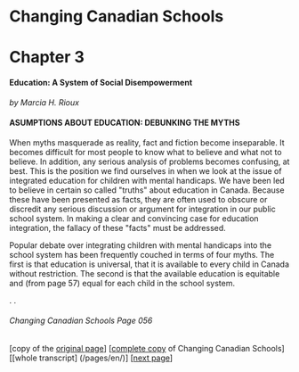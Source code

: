 # Changing Canadian Schools
# Chapter 3
#### Education: A System of Social Disempowerment
*by Marcia H. Rioux*
#### ASUMPTIONS ABOUT EDUCATION: DEBUNKING THE MYTHS
When myths masquerade as reality, fact and fiction become inseparable. It becomes difficult for most people to know what to believe and what not to believe. In addition, any serious analysis of problems becomes confusing, at best. This is the position we find ourselves in when we look at the issue of integrated education for children with mental handicaps. We have been led to believe in certain so called "truths" about education in Canada. Because these have been presented as facts, they are often used to obscure or discredit any serious discussion or argument for integration in our public school system. In making a clear and convincing case for education integration, the fallacy of these "facts" must be addressed.  

Popular debate over integrating children with mental handicaps into the school system has been frequently couched in terms of four myths. The first is that education is universal, that it is available to every child in Canada without restriction. The second is that the available education is equitable and (from page 57) equal for each child in the school system.

.
.
###### Changing Canadian Schools Page 056

[copy of the [original page](/copies-from-original/CCS056.png)]
[[complete copy](/copies-from-original/BestCopy_Changing_Canadian_Schools_Perspectives_on_Disability_and_Inclusion.pdf) of Changing Canadian Schools]
[[whole transcript] (/pages/en/)]
[[next page](Changing_Canadian_Schools-057)]


